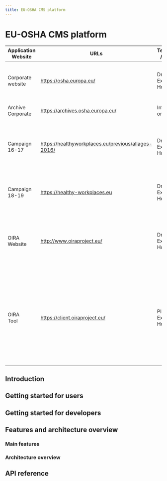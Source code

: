 ```yaml
---
title: EU-OSHA CMS platform
---
```


# EU-OSHA CMS platform

Application<br>Website | URLs | Technology <br>/ Hosting | Description
-----------------------|------|--------------------------|------------
Corporate<br>website | https://osha.europa.eu/ | Drupal / External Hosting | Corporative website with all<br>EU-OSHA content and<br>services.<br>
Archive<br>Corporate | https://archives.osha.europa.eu/ | Internal only | Plone /<br>EU-OSHA<br>Hosting | Archive of some of the<br>previous EU-OSHA websites
Campaign<br>16-17 | https://healthyworkplaces.eu/previous/allages-2016/ | Drupal /<br>External<br>Hosting | Website dedicated to HWC<br>16-17:<br>Healthy workplaces for All<br>ages.
Campaign<br>18-19  | https://healthy-workplaces.eu | Drupal /<br>External<br>Hosting | Website dedicated to HWC<br>18-19:<br>Dangerous Substances.
OIRA<br>Website | http://www.oiraproject.eu/ | Drupal /<br>External<br>Hosting | Website which gives<br>information about the OiRA<br>project and risk assessment<br>in general
OIRA<br>Tool | https://client.oiraproject.eu/ | Plone /<br>External<br>Hosting | OIRA Web application<br>enabling micro and small<br>organisations to perform risk<br>assessments.<br>An ‘Admin’ site for the<br>creation of sectorial and<br>multilingual OiRA tools

## Introduction

## Getting started for users

## Getting started for developers

## Features and architecture overview

### Main features

### Architecture overview

## API reference

